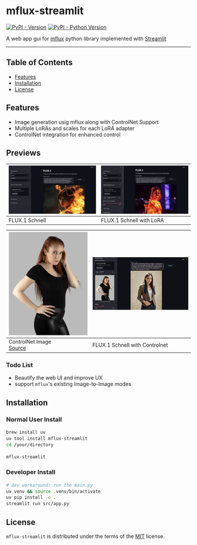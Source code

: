 # mflux-streamlit

[![PyPI - Version](https://img.shields.io/pypi/v/mflux-streamlit.svg)](https://pypi.org/project/mflux-streamlit)
[![PyPI - Python Version](https://img.shields.io/pypi/pyversions/mflux-streamlit.svg)](https://pypi.org/project/mflux-streamlit)

A web app gui for [mflux](https://pypi.org/project/mflux/) python library implemented with [Streamlit](https://docs.streamlit.io/)

-----

## Table of Contents

- [Features](#features)
- [Installation](#installation)
- [License](#license)

## Features

- Image generation usig mflux along with ControlNet Support
- Multiple LoRAs and scales for each LoRA adapter
- ControlNet integration for enhanced control

## Previews
| ![Left: FLUX.1](images/flux.png) | ![Right: FLUX.1 with LoRA](images/flux-lora.png) |
| --- | --- |
| FLUX.1 Schnell | FLUX.1 Schnell with LoRA |

| ![Left: FLUX.1](images/pose.png)| ![Right: FLUX.1 with LoRA](images/flux-controlnet.png) |
| --- | --- |
| ControlNet Image<br/>[Source](https://atlegras.medium.com/pose-like-a-pro-ais-recommendations-for-woman-standing-portraits-1c4194ae63c6) | FLUX.1 Schnell with Controlnet |



### Todo List

- Beautify the web UI and improve UX
- support `mflux`'s existing Image-to-Image modes

## Installation

### Normal User Install

```sh
brew install uv
uv tool install mflux-streamlit
cd /your/directory

mflux-streamlit  
```

### Developer Install

```sh
# dev workaround: run the main.py
uv venv && source .venv/bin/activate
uv pip install -e .
streamlit run src/app.py
```

## License

`mflux-streamlit` is distributed under the terms of the [MIT](https://spdx.org/licenses/MIT.html) license.
